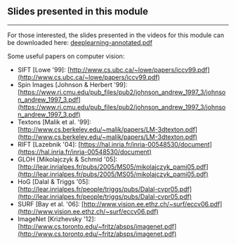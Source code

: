 ## Slides presented in this module

*****

For those interested, the slides presented in the videos for this module can be
downloaded here: 
[deeplearning-annotated.pdf](https://d396qusza40orc.cloudfront.net/phoenixassets/ml-foundations/deeplearning-annotated.pdf)

Some useful papers on computer vision:

* SIFT [Lowe '99]:
[](http://www.cs.ubc.ca/~lowe/papers/iccv99.pdf)[](http://www.cs.ubc.ca/~lowe/papers/iccv99.pdf)[](http://www.cs.ubc.ca/~lowe/papers/iccv99.pdf)[](http://www.cs.ubc.ca/~lowe/papers/iccv99.pdf)[http://www.cs.ubc.ca/~lowe/papers/iccv99.pdf](http://www.cs.ubc.ca/~lowe/papers/iccv99.pdf)
* Spin Images [Johnson & Herbert '99]:
[https://www.ri.cmu.edu/pub_files/pub2/johnson_andrew_1997_3/johnson_andrew_1997_3.pdf](https://www.ri.cmu.edu/pub_files/pub2/johnson_andrew_1997_3/johnson_andrew_1997_3.pdf)
* Textons [Malik et al. '99]:
[http://www.cs.berkeley.edu/~malik/papers/LM-3dtexton.pdf](http://www.cs.berkeley.edu/~malik/papers/LM-3dtexton.pdf)
* RIFT [Lazebnik '04]:
[https://hal.inria.fr/inria-00548530/document](https://hal.inria.fr/inria-00548530/document)
* GLOH [Mikolajczyk & Schmid '05]:
[http://lear.inrialpes.fr/pubs/2005/MS05/mikolajczyk_pami05.pdf](http://lear.inrialpes.fr/pubs/2005/MS05/mikolajczyk_pami05.pdf)
* HoG [Dalal & Triggs '05]:
[http://lear.inrialpes.fr/people/triggs/pubs/Dalal-cvpr05.pdf](http://lear.inrialpes.fr/people/triggs/pubs/Dalal-cvpr05.pdf)
* SURF [Bay et al. '06]:
[http://www.vision.ee.ethz.ch/~surf/eccv06.pdf](http://www.vision.ee.ethz.ch/~surf/eccv06.pdf)
* ImageNet [Krizhevsky '12]:
[http://www.cs.toronto.edu/~fritz/absps/imagenet.pdf](http://www.cs.toronto.edu/~fritz/absps/imagenet.pdf)
